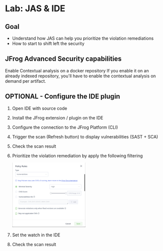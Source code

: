 # Lab: JAS & IDE

## Goal

* Understand how JAS can help you prioritize the violation remediations
* How to start to shift left the security

## JFrog Advanced Security capabilities

Enable Contextual analysis on a docker repository
If you enable it on an already indexed repository, you'll have to enable the contextual analysis on demand per artifact.

## OPTIONAL - Configure the IDE plugin

1. Open IDE with source code
2. Install the JFrog extension / plugin on the IDE
3. Configure the connection to the JFrog Platform (CLI)
4. Trigger the scan (Refresh button) to display vulnerabilities (SAST + SCA)
5. Check the scan result
6. Prioritize the violation remediation by apply the following filtering

   <img src="../../images/IDE-policy.png"  width=50% height=50%>

7. Set the watch in the IDE
8. Check the scan result
